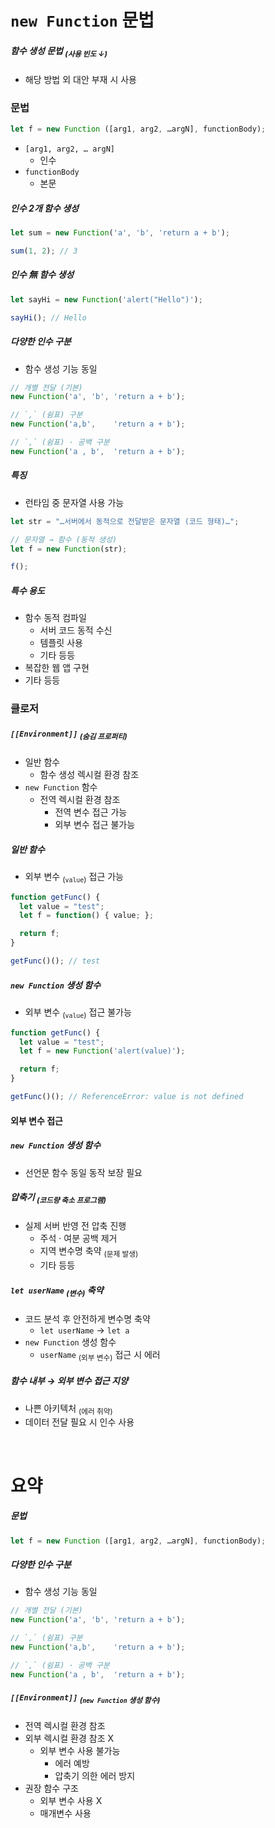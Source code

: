`new Function` 문법
====

##### 함수 생성 문법 <sub>(사용 빈도 ↓)</sub>
- 해당 방법 외 대안 부재 시 사용

### 문법
```javascript
let f = new Function ([arg1, arg2, …argN], functionBody);
```
- `[arg1, arg2, … argN]`
  - 인수
- `functionBody`
  - 본문

##### 인수 2개 함수 생성
```javascript
let sum = new Function('a', 'b', 'return a + b');

sum(1, 2); // 3
```

##### 인수 無 함수 생성
```javascript
let sayHi = new Function('alert("Hello")');

sayHi(); // Hello
```

##### 다양한 인수 구분
- 함수 생성 기능 동일
```javascript
// 개별 전달 (기본)
new Function('a', 'b', 'return a + b');

// `,` (쉼표) 구분
new Function('a,b',    'return a + b');

// `,` (쉼표) · 공백 구분
new Function('a , b',  'return a + b');
```

##### 특징
- 런타임 중 문자열 사용 가능
```javascript
let str = "…서버에서 동적으로 전달받은 문자열 (코드 형태)…";

// 문자열 → 함수 (동적 생성)
let f = new Function(str);

f();
```

##### 특수 용도
- 함수 동적 컴파일
  - 서버 코드 동적 수신
  - 템플릿 사용
  - 기타 등등
- 복잡한 웹 앱 구현
- 기타 등등

### 클로저

##### `[[Environment]]` <sub>(숨김 프로퍼티)</sub>
- 일반 함수
  - 함수 생성 렉시컬 환경 참조
- `new Function` 함수
  - 전역 렉시컬 환경 참조
    - 전역 변수 접근 가능
    - 외부 변수 접근 불가능

##### 일반 함수
- 외부 변수 <sub>(`value`)</sub> 접근 가능
```javascript
function getFunc() {
  let value = "test";
  let f = function() { value; };

  return f;
}

getFunc()(); // test
```

##### `new Function` 생성 함수
- 외부 변수 <sub>(`value`)</sub> 접근 불가능
```javascript
function getFunc() {
  let value = "test";
  let f = new Function('alert(value)');

  return f;
}

getFunc()(); // ReferenceError: value is not defined
```

#### 외부 변수 접근

##### `new Function` 생성 함수
- 선언문 함수 동일 동작 보장 필요

##### 압축기 <sub>(코드량 축소 프로그램)</sub>
- 실제 서버 반영 전 압축 진행
  - 주석 · 여분 공백 제거
  - 지역 변수명 축약 <sub>(문제 발생)</sub>
  - 기타 등등

##### `let userName` <sub>(변수)</sub> 축약
- 코드 분석 후 안전하게 변수명 축약
  - `let userName` → `let a`
- `new Function` 생성 함수
  - `userName` <sub>(외부 변수)</sub> 접근 시 에러

##### 함수 내부 → 외부 변수 접근 지양
- 나쁜 아키텍처 <sub>(에러 취약)</sub>
- 데이터 전달 필요 시 인수 사용

<br />

요약
====

##### 문법
```javascript
let f = new Function ([arg1, arg2, …argN], functionBody);
```

##### 다양한 인수 구분
- 함수 생성 기능 동일
```javascript
// 개별 전달 (기본)
new Function('a', 'b', 'return a + b');

// `,` (쉼표) 구분
new Function('a,b',    'return a + b');

// `,` (쉼표) · 공백 구분
new Function('a , b',  'return a + b');
```

##### `[[Environment]]` <sub>(`new Function` 생성 함수)</sub>
- 전역 렉시컬 환경 참조
- 외부 렉시컬 환경 참조 X
  - 외부 변수 사용 불가능
    - 에러 예방
    - 압축기 의한 에러 방지
- 권장 함수 구조
  - 외부 변수 사용 X
  - 매개변수 사용
